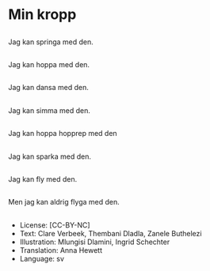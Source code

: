 # Min kropp

##
Jag kan springa med den.

##
Jag kan hoppa med den.

##
Jag kan dansa med den.

##
Jag kan simma med den.

##
Jag kan hoppa hopprep med den

##
Jag kan sparka med den.

##
Jag kan fly med den.

##
Men jag kan aldrig flyga med den.

##
* License: [CC-BY-NC]
* Text: Clare Verbeek, Thembani Dladla, Zanele Buthelezi
* Illustration: Mlungisi Dlamini, Ingrid Schechter
* Translation: Anna Hewett
* Language: sv

